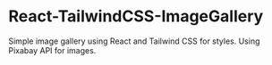 # React-TailwindCSS-ImageGallery
Simple image gallery using React and Tailwind CSS for styles. Using Pixabay API for images.
